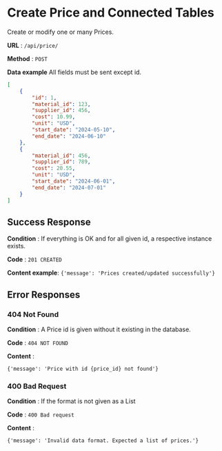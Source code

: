 # Create Price and Connected Tables

Create or modify one or many Prices.

**URL** : `/api/price/`

**Method** : `POST`

**Data example** All fields must be sent except id.

```json
[
    {
        "id": 1,
        "material_id": 123,
        "supplier_id": 456,
        "cost": 10.99,
        "unit": "USD",
        "start_date": "2024-05-10",
        "end_date": "2024-06-10"
    },
    {
        "material_id": 456,
        "supplier_id": 789,
        "cost": 20.55,
        "unit": "USD",
        "start_date": "2024-06-01",
        "end_date": "2024-07-01"
    }
]
```

## Success Response

**Condition** : If everything is OK and for all given id, a respective instance exists.

**Code** : `201 CREATED`

**Content example**: `{'message': 'Prices created/updated successfully'}`

## Error Responses

### 404 Not Found

**Condition** : A Price id is given without it existing in the database.

**Code** : `404 NOT FOUND`

**Content** : 

`{'message': 'Price with id {price_id} not found'}`

### 400 Bad Request

**Condition** : If the format is not given as a List

**Code** : `400 Bad request`

**Content** : 

`{'message': 'Invalid data format. Expected a list of prices.'}`

